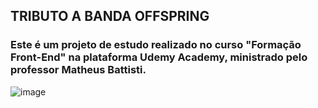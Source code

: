 ## TRIBUTO A BANDA OFFSPRING

### Este é um projeto de estudo realizado no curso "Formação Front-End" na plataforma Udemy Academy, ministrado pelo professor Matheus Battisti.

![image](https://github.com/ARibeiroC/offspringTribute/assets/49296068/0ae10465-9ceb-41ea-800f-77fabd04d23b)

